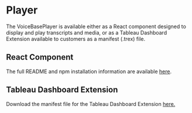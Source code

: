 # Player

The VoiceBasePlayer is available either as a React component designed to display and play transcripts and media, or as a Tableau Dashboard Extension available to customers as a manifest (.trex) file. 

## React Component 

The full README and npm installation information are available [here](https://www.npmjs.com/package/@voicebase/react-player).

## Tableau Dashboard Extension

Download the manifest file for the Tableau Dashboard Extension <a href="https://github.com/voicebase/voicebase-docs/blob/v3/VoiceBasePlayer.trex" download>here.</a>







